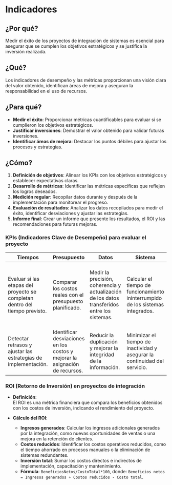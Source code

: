 # Indicadores

## ¿Por qué?

Medir el éxito de los proyectos de integración de sistemas es esencial para asegurar que se cumplen los objetivos estratégicos y se justifica la inversión realizada.

## ¿Qué?

Los indicadores de desempeño y las métricas proporcionan una visión clara del valor obtenido, identifican áreas de mejora y aseguran la responsabilidad en el uso de recursos.

## ¿Para qué?

- **Medir el éxito**: Proporcionar métricas cuantificables para evaluar si se cumplieron los objetivos estratégicos.
- **Justificar inversiones**: Demostrar el valor obtenido para validar futuras inversiones.
- **Identificar áreas de mejora**: Destacar los puntos débiles para ajustar los procesos y estrategias.

## ¿Cómo?

1. **Definición de objetivos**: Alinear los KPIs con los objetivos estratégicos y establecer expectativas claras.
2. **Desarrollo de métricas**: Identificar las métricas específicas que reflejen los logros deseados.
3. **Medición regular**: Recopilar datos durante y después de la implementación para monitorear el progreso.
4. **Evaluación de resultados**: Analizar los datos recopilados para medir el éxito, identificar desviaciones y ajustar las estrategias.
5. **Informe final**: Crear un informe que presente los resultados, el ROI y las recomendaciones para futuras mejoras.

### KPIs (Indicadores Clave de Desempeño) para evaluar el proyecto

|Tiempos|Presupuesto|Datos|Sistema|Usuarios|Operaciones|
|-|-|-|-|-|-|
|Evaluar si las etapas del proyecto se completan dentro del tiempo previsto.|Comparar los costos reales con el presupuesto planificado.|Medir la precisión, coherencia y actualización de los datos transferidos entre los sistemas.|Calcular el tiempo de funcionamiento ininterrumpido de los sistemas integrados.|Evaluar mediante encuestas la facilidad de uso, rapidez y funcionalidad percibida por los usuarios finales.|Comparar los tiempos de proceso y costos operativos antes y después de la implementación.
|Detectar retrasos y ajustar las estrategias de implementación.|Identificar desviaciones en los costos y mejorar la asignación de recursos.|Reducir la duplicación y mejorar la integridad de la información.|Minimizar el tiempo de inactividad y asegurar la continuidad del servicio.|Recoger comentarios para futuras mejoras.|Identificar mejoras en la velocidad de respuesta y reducción de errores.

### ROI (Retorno de Inversión) en proyectos de integración

- **Definición**:  
  El ROI es una métrica financiera que compara los beneficios obtenidos con los costos de inversión, indicando el rendimiento del proyecto.

- **Cálculo del ROI**:  
  - **Ingresos generados**: Calcular los ingresos adicionales generados por la integración, como nuevas oportunidades de ventas o una mejora en la retención de clientes.
  - **Costos reducidos**: Identificar los costos operativos reducidos, como el tiempo ahorrado en procesos manuales o la eliminación de sistemas redundantes.
  - **Inversión total**: Sumar los costos directos e indirectos de implementación, capacitación y mantenimiento.
  - **Fórmula**: `BeneficiosNetos/CostoTotal*100`, donde: `Beneficios netos = Ingresos generados + Costos reducidos - Costo total`.
